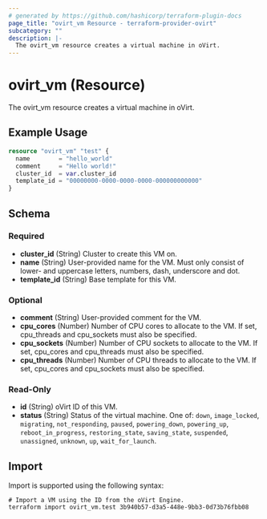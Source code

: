 ```yaml
---
# generated by https://github.com/hashicorp/terraform-plugin-docs
page_title: "ovirt_vm Resource - terraform-provider-ovirt"
subcategory: ""
description: |-
  The ovirt_vm resource creates a virtual machine in oVirt.
---
```


# ovirt_vm (Resource)

The ovirt_vm resource creates a virtual machine in oVirt.

## Example Usage

```terraform
resource "ovirt_vm" "test" {
  name        = "hello_world"
  comment     = "Hello world!"
  cluster_id  = var.cluster_id
  template_id = "00000000-0000-0000-0000-000000000000"
}
```

<!-- schema generated by tfplugindocs -->
## Schema

### Required

- **cluster_id** (String) Cluster to create this VM on.
- **name** (String) User-provided name for the VM. Must only consist of lower- and uppercase letters, numbers, dash, underscore and dot.
- **template_id** (String) Base template for this VM.

### Optional

- **comment** (String) User-provided comment for the VM.
- **cpu_cores** (Number) Number of CPU cores to allocate to the VM. If set, cpu_threads and cpu_sockets must also be specified.
- **cpu_sockets** (Number) Number of CPU sockets to allocate to the VM. If set, cpu_cores and cpu_threads must also be specified.
- **cpu_threads** (Number) Number of CPU threads to allocate to the VM. If set, cpu_cores and cpu_sockets must also be specified.

### Read-Only

- **id** (String) oVirt ID of this VM.
- **status** (String) Status of the virtual machine. One of: `down`, `image_locked`, `migrating`, `not_responding`, `paused`, `powering_down`, `powering_up`, `reboot_in_progress`, `restoring_state`, `saving_state`, `suspended`, `unassigned`, `unknown`, `up`, `wait_for_launch`.

## Import

Import is supported using the following syntax:

```shell
# Import a VM using the ID from the oVirt Engine.
terraform import ovirt_vm.test 3b940b57-d3a5-448e-9bb3-0d73b76fbb08
```
